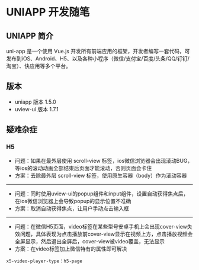 # UNIAPP 开发随笔
## UNIAPP 简介
uni-app 是一个使用 Vue.js 开发所有前端应用的框架，开发者编写一套代码，可发布到iOS、Android、H5、以及各种小程序（微信/支付宝/百度/头条/QQ/钉钉/淘宝）、快应用等多个平台。
## 版本
* uniapp 版本 1.5.0
* uview-ui 版本 1.7.1
## 疑难杂症
### H5
* 问题：如果在最外层使用 scroll-view 标签，ios微信浏览器会出现滚动BUG，等ios的滚动动画全部结束后页面才能滚动，否则页面会卡住
* 方案：去除最外层 scroll-view 标签，使用原生容器（body）作为滚动容器
------
* 问题：同时使用uview-ui的popup组件和input组件，设置自动获得焦点后，在ios微信浏览器上会导致popup的显示位置不准确
* 方案：取消自动获得焦点，让用户手动点击输入框
------
* 问题：在微信H5页面，video标签在某些型号安卓手机上会出现cover-view失效问题，具体表现为点击播放前cover-view显示在视频上方，点击播放视频会全屏显示，然后退出全屏后，cover-view被video覆盖，无法显示
* 方案：在video标签加上微信特有的属性即可解决
```
x5-video-player-type：h5-page
```